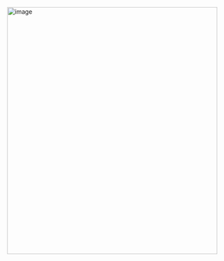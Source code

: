 <img width="489" height="574" alt="image" src="https://github.com/user-attachments/assets/e4a7ef75-259e-4809-88bd-3250e982e122" />  



